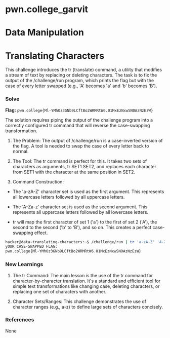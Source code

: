 # pwn.college_garvit
# Data Manipulation

# Translating Characters
This challenge introduces the tr (translate) command, a utility that modifies a stream of text by replacing or deleting characters. The task is to fix the output of the /challenge/run program, which prints the flag but with the case of every letter swapped (e.g., 'A' becomes 'a' and 'b' becomes 'B').

### Solve
**Flag:** `pwn.college{Ml-YMhOz3GNb9LCftBo2WRMRtW6.01MxEzNxwSN0AzNzEzW}`

The solution requires piping the output of the challenge program into a correctly configured tr command that will reverse the case-swapping transformation.
1. The Problem: The output of /challenge/run is a case-inverted version of the flag. A tool is needed to swap the case of every letter back to normal.

2. The Tool: The tr command is perfect for this. It takes two sets of characters as arguments, tr SET1 SET2, and replaces each character from SET1 with the character at the same position in SET2.

3. Command Construction:
 - The 'a-zA-Z' character set is used as the first argument. This represents all lowercase letters followed by all uppercase letters.

 - The 'A-Za-z' character set is used as the second argument. This represents all uppercase letters followed by all lowercase letters.

 - tr will map the first character of set 1 ('a') to the first of set 2 ('A'), the second to the second ('b' to 'B'), and so on. This creates a perfect case-swapping effect.

```bash
hacker@data~translating-characters:~$ /challenge/run | tr 'a-zA-Z' 'A-Za-z'
yOUR CASE-SWAPPED FLAG:
pwn.college{Ml-YMhOz3GNb9LCftBo2WRMRtW6.01MxEzNxwSN0AzNzEzW}
```
    
### New Learnings
1. The tr Command: The main lesson is the use of the tr command for character-by-character translation. It's a standard and efficient tool for simple text transformations like changing case, deleting characters, or replacing one set of characters with another.

2. Character Sets/Ranges: This challenge demonstrates the use of character ranges (e.g., a-z) to define large sets of characters concisely.

### References 
None